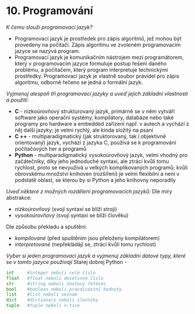 # 10. Programování
*K čemu slouží programovací jazyk?*
- Programovací jazyk je prostředek pro zápis algoritmů, jež mohou být provedeny na počítači. Zápis algoritmu ve zvoleném programovacím jazyce se nazývá program.
- Programovací jazyk je komunikačním nástrojem mezi programátorem, který v programovacím jazyce formuluje postup řešení daného problému, a počítačem, který program interpretuje technickými prostředky. Programovací jazyk je vlastně soubor pravidel pro zápis algoritmu, odborně řečeno se jedná o formální jazyk.

*Vyjmenuj alespoň tři programovací jazyky a uveď jejich základní vlastnosti a použití:*
- **C** - nízkoúrovňový strukturovaný jazyk, primárně se v něm vytváří software jako operační systémy, kompilátory, databáze nebo také programy pro hardware a embedded zařízení např. v autech a vychází z něj další jazyky; je velmi rychlý, ale kinda složitý na psaní
- **C ++** - multiparadigmatický (jak struktorovaný, tak i objektivně orientovaný) jazyk, vychází z jazyka C, používá se k programování počítačových her a programů
- **Python** - multiparadigmatický vysokoúrovňový jazyk, velmi vhodný pro začátečníky, díky jeho jednoduché syntaxi, ale ztrácí kvůli tomu rychlost, proto se nevyužívá u velkých komplikovaných programů; kvůli obrovskému množství knihoven (rozšíření) je velmi flexibilní a není v podstatě oblast, se kterou by si Python a jeho knihovny neporadily

*Uveď některé z možných rozdělení programovacích jazyků:*
Dle míry abstrakce:
- *nízkoúrovňový* (svojí syntaxí se blíží stroji)
- *vysokoúrovňový* (svojí syntaxí se blíží člověku)

Dle způsobu překladu a spuštění:
- *kompilované* (před spuštěním jsou přeloženy kompilátorem)
- *interpretované* (nepřekládájí se, ztrácí kvůli tomu rychlost)

*Vyber si jeden programovací jazyk a vyjmenuj základní datové typy, které se v tomto jazyce používají*
Starej dobrej Python - 
``` Python
int     #integer neboli celé číslo
float   #float neboli desetinné číslo
str     #string neboli textový řetězec
bool    #boolean neboli pravdivostní hodnoty
list    #list neboli seznam
dict    #dictionary neboli slovníky
tuple   #tuple neboli n-tice
```